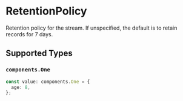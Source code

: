 # RetentionPolicy

Retention policy for the stream.
If unspecified, the default is to retain records for 7 days.


## Supported Types

### `components.One`

```typescript
const value: components.One = {
  age: 8,
};
```

